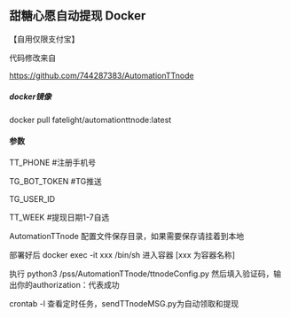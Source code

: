 ## 甜糖心愿自动提现 Docker

【自用仅限支付宝】

代码修改来自

https://github.com/744287383/AutomationTTnode

##### docker镜像

docker pull fatelight/automationttnode:latest

#### 参数

TT_PHONE			 #注册手机号

TG_BOT_TOKEN	#TG推送

TG_USER_ID

TT_WEEK				#提现日期1-7自选

AutomationTTnode 配置文件保存目录，如果需要保存请挂着到本地

部署好后 docker exec -it xxx /bin/sh 进入容器 [xxx 为容器名称]

执行 python3 /pss/AutomationTTnode/ttnodeConfig.py 然后填入验证码，输出你的authorization：代表成功

crontab -l 查看定时任务，sendTTnodeMSG.py为自动领取和提现

